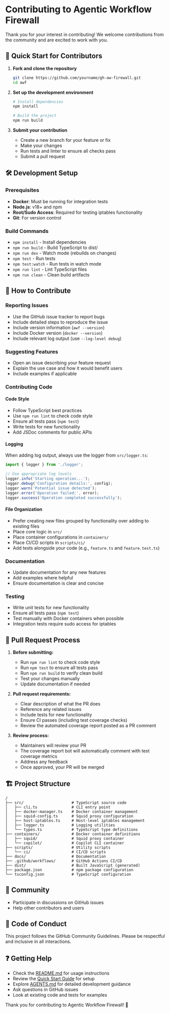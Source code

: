 # Contributing to Agentic Workflow Firewall

Thank you for your interest in contributing! We welcome contributions from the community and are excited to work with you.

## 🚀 Quick Start for Contributors

1. **Fork and clone the repository**
   ```bash
   git clone https://github.com/yourname/gh-aw-firewall.git
   cd awf
   ```

2. **Set up the development environment**
   ```bash
   # Install dependencies
   npm install

   # Build the project
   npm run build

3. **Submit your contribution**
   - Create a new branch for your feature or fix
   - Make your changes
   - Run tests and linter to ensure all checks pass
   - Submit a pull request

## 🛠️ Development Setup

### Prerequisites
- **Docker**: Must be running for integration tests
- **Node.js**: v18+ and npm
- **Root/Sudo Access**: Required for testing iptables functionality
- **Git**: For version control

### Build Commands
- `npm install` - Install dependencies
- `npm run build` - Build TypeScript to dist/
- `npm run dev` - Watch mode (rebuilds on changes)
- `npm test` - Run tests
- `npm test:watch` - Run tests in watch mode
- `npm run lint` - Lint TypeScript files
- `npm run clean` - Clean build artifacts

## 📝 How to Contribute

### Reporting Issues
- Use the GitHub issue tracker to report bugs
- Include detailed steps to reproduce the issue
- Include version information (`awf --version`)
- Include Docker version (`docker --version`)
- Include relevant log output (use `--log-level debug`)

### Suggesting Features
- Open an issue describing your feature request
- Explain the use case and how it would benefit users
- Include examples if applicable

### Contributing Code

#### Code Style
- Follow TypeScript best practices
- Use `npm run lint` to check code style
- Ensure all tests pass (`npm test`)
- Write tests for new functionality
- Add JSDoc comments for public APIs

#### Logging
When adding log output, always use the logger from `src/logger.ts`:

```typescript
import { logger } from './logger';

// Use appropriate log levels
logger.info('Starting operation...');
logger.debug('Configuration details:', config);
logger.warn('Potential issue detected');
logger.error('Operation failed:', error);
logger.success('Operation completed successfully');
```

#### File Organization
- Prefer creating new files grouped by functionality over adding to existing files
- Place core logic in `src/`
- Place container configurations in `containers/`
- Place CI/CD scripts in `scripts/ci/`
- Add tests alongside your code (e.g., `feature.ts` and `feature.test.ts`)

### Documentation
- Update documentation for any new features
- Add examples where helpful
- Ensure documentation is clear and concise

### Testing
- Write unit tests for new functionality
- Ensure all tests pass (`npm test`)
- Test manually with Docker containers when possible
- Integration tests require sudo access for iptables

## 🔄 Pull Request Process

1. **Before submitting:**
   - Run `npm run lint` to check code style
   - Run `npm test` to ensure all tests pass
   - Run `npm run build` to verify clean build
   - Test your changes manually
   - Update documentation if needed

2. **Pull request requirements:**
   - Clear description of what the PR does
   - Reference any related issues
   - Include tests for new functionality
   - Ensure CI passes (including test coverage checks)
   - Review the automated coverage report posted as a PR comment

3. **Review process:**
   - Maintainers will review your PR
   - The coverage report bot will automatically comment with test coverage metrics
   - Address any feedback
   - Once approved, your PR will be merged

## 🏗️ Project Structure

```
/
├── src/                     # TypeScript source code
│   ├── cli.ts               # CLI entry point
│   ├── docker-manager.ts    # Docker container management
│   ├── squid-config.ts      # Squid proxy configuration
│   ├── host-iptables.ts     # Host-level iptables management
│   ├── logger.ts            # Logging utilities
│   └── types.ts             # TypeScript type definitions
├── containers/              # Docker container definitions
│   ├── squid/               # Squid proxy container
│   └── copilot/             # Copilot CLI container
├── scripts/                 # Utility scripts
│   └── ci/                  # CI/CD scripts
├── docs/                    # Documentation
├── .github/workflows/       # GitHub Actions CI/CD
├── dist/                    # Built JavaScript (generated)
├── package.json             # npm package configuration
└── tsconfig.json            # TypeScript configuration
```

## 🤝 Community

- Participate in discussions on GitHub issues
- Help other contributors and users

## 📜 Code of Conduct

This project follows the GitHub Community Guidelines. Please be respectful and inclusive in all interactions.

## ❓ Getting Help

- Check the [README.md](README.md) for usage instructions
- Review the [Quick Start Guide](docs/quickstart.md) for setup
- Explore [AGENTS.md](AGENTS.md) for detailed development guidance
- Ask questions in GitHub issues
- Look at existing code and tests for examples

Thank you for contributing to Agentic Workflow Firewall! 🎉
